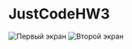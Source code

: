 # JustCodeHW3
![Первый экран](<img src="https://github.com/nursultanamanzhol/JustCodeHW3/blob/main/Second%20screen.png" whidth = 400, height = 400 >) ![Второй экран](<img src="https://github.com/nursultanamanzhol/JustCodeHW3/blob/main/Second%20screen.png" whidth = 400, height = 400 >)

